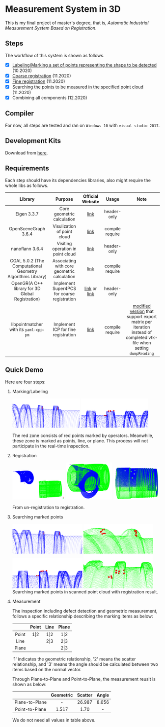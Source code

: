 # Measurement System in 3D

This is my final project of master's degree, that is, *Automatic Industrial Measurement System Based on Registration*.

## Steps

The workflow of this system is shown as follows.

- [x] [Labeling/Marking a set of points representing the shape to be detected](./labeling_points) (10.2020)
- [x] [Coarse registration](./coarse_registration) (11.2020)
- [x] [Fine registration](./fine_registration) (11.2020)
- [x] [Searching the points to be measured in the specified point cloud](./search_points) (11.2020)
- [x] Combining all components (12.2020)

## Compiler

For now, all steps are tested and ran on `Windows 10` with `visual studio 2017`.

## Development Kits

Download from [here](https://1drv.ms/u/s!AnRiouA_fmTVml5dwH_br_p1cM7R?e=WszIbd).

## Requirements

Each step should have its dependencies libraries, also might require the whole libs as follows.

| Library | Purpose | Official Website | Usage| Note |
| :---:         |     :---:     | :---: | :---:|:---:|
 | Eigen 3.3.7   |  Core geometric calculation     | [link](http://eigen.tuxfamily.org/index.php?title=Main_Page)    | header-only | |
| OpenSceneGraph 3.6.4  |  Visulization of point cloud     | [link](http://www.openscenegraph.org/)    | compile require | |
| nanoflann 3.6.4  | Visiting operation in point cloud     | [link](https://github.com/jlblancoc/nanoflann)   | header-only | |
| CGAL 5.0.2  (The Computational Geometry Algorithms Library) | Associating with core geometric calculation     | [link](https://www.cgal.org/)   | compile require| |
| OpenGR(A C++ library for 3D Global Registration)  |  Implement Super4PCS for coarse registration  | [link](https://github.com/STORM-IRIT/OpenGR) or [link](https://storm-irit.github.io/OpenGR/index.html)   | header-only | |
| libpointmatcher with its `yaml-cpp-pm`   | Implement  ICP  for fine registration    | [link](https://github.com/ethz-asl/libpointmatcher)   | compile require | [modified version](https://github.com/Gltina/libpointmatcher) that support export matrix per iteration instead of completed vtk-file when setting `dumpReading`|

## Quick Demo

Here are four steps:

1. Marking/Labeling 

    ![](./demo/marking_1.png) ![](./demo/marking_2.png)
    
    The red zone consists of red points marked by operators. Meanwhile, these zone is marked as points, line, or plane. This process will not participate in the real-time inspection.

2. Registration
   
   ![](./demo/alignment_1.png) ![](./demo/alignment_2.png) ![](./demo/alignment_3.png)

   From un-registration to registration.

3. Searching marked points

   ![](./demo/searching_1.png) ![](./demo/searching_2.png)
   ![](./demo/searching_3.png) ![](./demo/searching_4.png)
   Searching marked points in scanned point cloud with registration result.

4. Measurement

    The inspection including defect detection and geometric measurement, follows a specific relationship describing the marking items as below:

    |       	| Point 	| Line 	| Plane 	|
    |:-----:	|:-----:	|:----:	|:-----:	|
    | Point 	|  1\|2 	| 1\|2 	|  1\|2 	|
    |  Line 	|       	| 2\|3 	|  2\|3 	|
    | Plane 	|       	|      	|  2\|3 	|

    '1' indicates the geometric relationship, '2' means the scatter relationship, and '3' means the angle should be calculated between two items based on the normal vector.

    Through Plane-to-Plane and Point-to-Plane, the measurement reuslt is shown as below:

    |                	| Geometric 	| Scatter 	| Angle 	|
    |:--------------:	|:---------:	|:-------:	|:-----:	|
    | Plane-to-Plane 	|     -     	|  26.987 	| 8.656 	|
    | Point-to-Plane 	|   1.517   	|   1.70  	|   -   	|

    We do not need all values in table above.